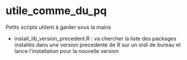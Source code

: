 # utile_comme_du_pq
Petits scripts utilent à garder sous la mains

* install_lib_version_precedent.R : va chercher la liste des packages installés dans une version precedente de R sur un ordi de bureau et lance l'installation pour la nouvelle version
